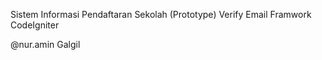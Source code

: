 Sistem Informasi Pendaftaran Sekolah (Prototype)
Verify Email
Framwork CodeIgniter

@nur.amin
Galgil